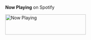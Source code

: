 **Now Playing** on Spotify

<a href="https://now-playing-profile-lxemily.vercel.app/now-playing?open">
    <img src="https://now-playing-profile-lxemily.vercel.app/now-playing" width="256" height="64" alt="Now Playing">
</a>
